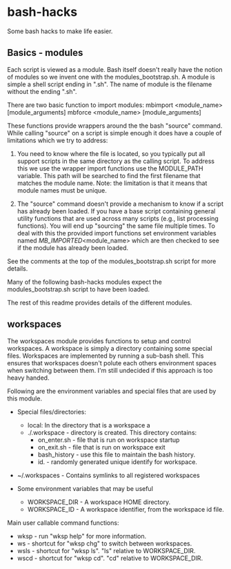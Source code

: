 bash-hacks
===========

Some bash hacks to make life easier. 

Basics - modules
----------------

Each script is viewed as a module. Bash itself doesn't really have the
notion of modules so we invent one with the modules_bootstrap.sh. A
module is simple a shell script ending in ".sh". The name of module is
the filename without the ending ".sh".

There are two basic function to import modules:
        mbimport <module_name> [module_arguments]
        mbforce <module_name> [module_arguments]

These functions provide wrappers around the the bash "source"
command. While calling "source" on a script is simple enough it does
have a couple of limitations which we try to address:

1. You need to know where the file is located, so you typically put
       all support scripts in the same directory as the calling
       script. To address this we use the wrapper import functions use
       the MODULE_PATH variable. This path will be searched to find
       the first filename that matches the module name. Note: the
       limitation is that it means that module names must be unique.

2. The "source" command doesn't provide a mechanism to know if a
       script has already been loaded. If you have a base script
       containing general utility functions that are used across many
       scripts (e.g., list processing functions). You will end up
       "sourcing" the same file multiple times. To deal with this the
       provided import functions set environment variables named
       _MB_IMPORTED_<module_name> which are then checked to see if the
       module has already been loaded.

See the comments at the top of the modules_bootstrap.sh script for
more details.
    
Many of the following bash-hacks modules expect the
modules_bootstrap.sh script to have been loaded.

The rest of this readme provides details of the different modules.

workspaces
----------

The workspaces module provides functions to setup and control
workspaces. A workspace is simply a directory containing some special
files. Workspaces are implemented by running a sub-bash shell. This
ensures that workspaces doesn't polute each others environment spaces
when switching between them. I'm still undecided if this approach is
too heavy handed.

Following are the environment variables and special files that are
used by this module.
 
* Special files/directories:
  * local: In the directory that is a workspace a
  * ./.workspace - directory is created. This directory contains:
     * on_enter.sh  - file that is run on workspace startup
     * on_exit.sh   - file that is run on workspace exit
     * bash_history - use this file to maintain the bash history. 
     * id.<NNNN>    - randomly generated unique identify for workspace.
 * ~/.workspaces - Contains symlinks to all registered workspaces
     
* Some environment variables that may be useful
  * WORKSPACE_DIR - A workspace HOME directory.
  * WORKSPACE_ID - A workspace identifier, from the workspace id file.

Main user callable command functions:
  * wksp <cmd> <args> - run "wksp help" for more information.
  * ws   - shortcut for "wksp chg" to switch between workspaces.
  * wsls - shortcut for "wksp ls". "ls" relative to WORKSPACE_DIR.
  * wscd - shortcut for "wksp cd". "cd" relative to WORKSPACE_DIR.
